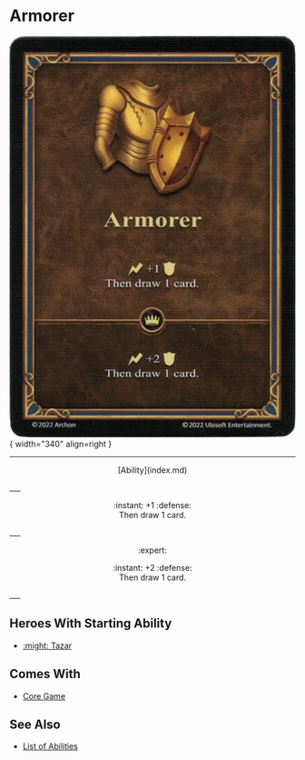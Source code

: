 # Armorer

![Armorer](../assets/abilities-armorer.webp){ width="340" align=right }

___
<p style="text-align: center;" markdown>[Ability](index.md)</p>
___
<p style="text-align: center;" markdown>:instant: +1 :defense:<br>Then draw 1 card.</p>
___
<p style="text-align: center;" markdown> :expert: </p>

<p style="text-align: center;" markdown>:instant: +2 :defense:<br>Then draw 1 card.</p>
___


## Heroes With Starting Ability

- [:might: Tazar](../heroes/tazar.md)


## Comes With

- [Core Game](../content.md)


## See Also

- [List of Abilities](index.md)
